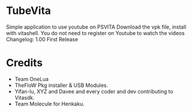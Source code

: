 # TubeVita
Simple application to use youtube on PSVITA
Download the vpk file, install with vitashell. You do not need to register on Youtube to watch the videos 
Changelog: 
1.00 
First Release
# Credits
- Team OneLua
- TheFloW Pkg installer & USB Modules.
- Yifan-lu, XYZ and Davee and every coder and dev contributing to Vitasdk.
- Team Molecule for Henkaku.
